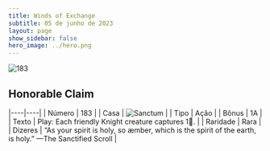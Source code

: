 ```yaml
---
title: Winds of Exchange
subtitle: 05 de junho de 2023
layout: page
show_sidebar: false
hero_image: ../hero.png
---
```


![183](https://mastervault-storage-prod.s3.amazonaws.com/media/card_front/en/600_183_3ebec7e14736_en.png)


## Honorable Claim

|----|----|
| Número | 183 |
| Casa | ![Sanctum](https://archonarcana.com/images/thumb/c/c7/Sanctum.png/22px-Sanctum.png "Santuário") |
| Tipo | Ação |
| Bônus | 1A |
| Texto | Play: Each friendly Knight creature captures 1.  |
| Raridade | Rara |
| Dizeres | “As your spirit is holy, so æmber, which is the spirit of the earth, is holy.” —The Sanctified Scroll |
